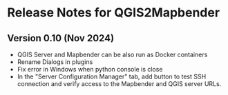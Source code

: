 Release Notes for QGIS2Mapbender
===========================

Version 0.10 (Nov 2024)
------------------------
* QGIS Server and Mapbender can be also run as Docker containers
* Rename Dialogs in plugins
* Fix error in Windows when python console is close
* In the "Server Configuration Manager" tab, add button to test SSH connection and verify access to the Mapbender and QGIS server URLs. 